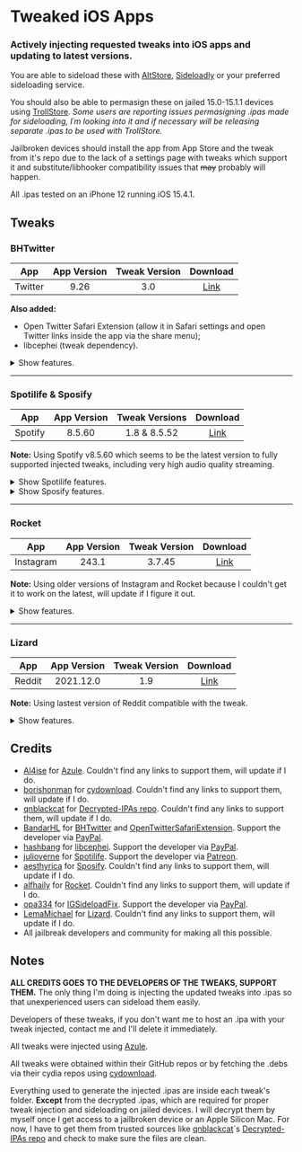 # Tweaked iOS Apps

### Actively injecting requested tweaks into iOS apps and updating to latest versions.

You are able to sideload these with [AltStore](https://altstore.io/), [Sideloadly](https://sideloadly.io/) or your preferred sideloading service. 

You should also be able to permasign these on jailed 15.0-15.1.1 devices using [TrollStore](https://github.com/opa334/TrollStore). _Some users are reporting issues permasigning .ipas made for sideloading, I´m looking into it and if necessary will be releasing separate .ipas to be used with TrollStore._

Jailbroken devices should install the app from App Store and the tweak from it's repo due to the lack of a settings page with tweaks which support it and substitute/libhooker compatibility issues that ~~may~~ probably will happen.


All .ipas tested on an iPhone 12 running iOS 15.4.1.


## Tweaks
### BHTwitter

| App | App Version | Tweak Version | Download |
| :---: | :---: | :---: | :---: |
| Twitter | 9.26| 3.0 | [Link](https://github.com/lucasnasc04/Tweaked-iOS-Apps/releases/download/BHTwitter3.0-Twitter9.26/Twitter9.26_BHTwitter3.0.ipa) |

**Also added:** 
- Open Twitter Safari Extension (allow it in Safari settings and open Twitter links inside the app via the share menu);
- libcephei (tweak dependency).

<details>
  <summary>Show features.</summary>

- Download Videos (even if account private).
- Custom Tab Bar
- Video zoom feature.
- No history feature.
- Hide topics tweet feature.
- Disable video layer caption.
- Padlock.
- Font changer.
- Enable the new UI of DM search.
- Auto load photos in highest quality feature.
- Undo tweet feature.
- Theme (like Twitter Bule).
- Twitter Circle feature.
- Copying profile information feature.
- Save tweet as an image.
- Hide spaces bar.
- Disable RTL.
- Always open in Safari.
- Translate bio.
- Reader mode feature.
- Disable new tweet style (A.K.A edge to edge tweet)
- Enable voice tweet and voice message in DM.
- Hide promoted tweet from the timeline.
- Confirm alert when hit the tweet button.
- Confirm alert when hit like button.
- Confirm alert when hit follow button.
- FLEX for debugging.

</details>

---

### Spotilife & Sposify

| App | App Version | Tweak Versions | Download |
| :---: | :---: | :---: | :---: |
| Spotify | 8.5.60 | 1.8 & 8.5.52 | [Link](https://github.com/lucasnasc04/Tweaked-iOS-Apps/releases/download/Spotilife1.8-Sposify8.5.52-Spotify8.5.60/Spotify8.5.60_Spotilife1.8_Sposify8.5.52.ipa) |

**Note:** Using Spotify v8.5.60 which seems to be the latest version to fully supported injected tweaks, including very high audio quality streaming.

<details>
  <summary>Show Spotilife features.</summary>

- Unlimited skips.
- No ads.
- Very high quality streaming.
- Import songs.
- Enable or disable playlist artwork.
- Enable Now Playing Shows mode.
- Import local playlists.
- Clear Spotify's cache.

</details>

<details>
  <summary>Show Sposify features.</summary>
  
- Enable or disable connect access button.
- Import your music.
- No burger menu icon on lockscreen.
- Verified profile badge.
- Enable or disable voice search.
- Enable or disable what's new section.
- Enable artists & playlists old interface.
- Enable create playlist new interface.
- Disable add songs button.
- Disable play button.
- Disable recommended songs section.
- Disable swipeable actions.
- Hide create playlist.
- No shuffle on big play button.
- Open canvas playlist.
- Show album & artist recommendations.
- True shuffle.
- View artists offline.
- Align text to top on now playing view.
- Auto hide duration labels on now playing view.
- Blackout mode on now playing view.
- Canvas choice button on now playing view.
- Canvas tap on now playing view.
- Car view on now playing view.
- Disable Genius lyrics on now playing view.
- Disable Storylines on now playing view.
- Disable Canvas on now playing view.
- Disable queue screen controls on now playing view.
- Disable Social Listening section.
- Long-press on any Canvas to save them.
- Show or hide status bar.
  
</details>

---

### Rocket

| App | App Version | Tweak Version | Download |
| :---: | :---: | :---: | :---: |
| Instagram | 243.1 | 3.7.45 | [Link](https://github.com/lucasnasc04/Tweaked-iOS-Apps/releases/download/Rocket3.7.45-Instagram243.1/Instagram243.1_Rocket3.7.45.ipa) |

**Note:** Using older versions of Instagram and Rocket because I couldn't get it to work on the latest, will update if I figure it out.

<details>
  <summary>Show features.</summary>

- Save any photo to Camera Roll.
- Save any video to Camera Roll.
- Hold down on an image to view high resolution version of it.
- Hold down on a video to view high resolution version of it.
- Double tap or hold on a profile image to view it in full screen.
- Mute and Unmute users from home and activity feed.
- Hide sponsored posts.
- Show following status on user profile.
- Share images using default iOS share sheet.
- View direct messages without notifying sender.
- Easily toggle feed layout between grid and list with a press of a button.
- Confirmation alert when you double-tap a post to like.
- Tap times inside a post cell to show full timestamp.
- View stories without marking them as seen.
- Download photos and videos from stories.
- Manually mark stories as seen.
- Show entire gallery instead of last 24 hours in story maker.

</details>

---

### Lizard

| App | App Version | Tweak Version | Download |
| :---: | :---: | :---: | :---: |
| Reddit | 2021.12.0 | 1.9 | [Link](https://github.com/lucasnasc04/Tweaked-iOS-Apps/releases/download/Lizard1.9-Reddit2021.12.0/Reddit2021.12.0_Lizard1.9.ipa) |

**Note:** Using lastest version of Reddit compatible with the tweak.

<details>
  <summary>Show features.</summary>
  
 - Hide awards
 - Show NSFW posts
 - Hide sponsored posts and comments
 - Download the highest quality video with audio
 - Download one or more images in gallery posts
 - Supports video posts with Imgur, gyfcat and more
 - Undo scrolling if status bar is tapped
 - Secure authentication

  </details>
  
  
## Credits
- [Al4ise](https://github.com/Al4ise) for [Azule](https://github.com/Al4ise/Azule). Couldn't find any links to support them, will update if I do.
- [borishonman](https://github.com/borishonman) for [cydownload](https://github.com/borishonman/cydownload). Couldn't find any links to support them, will update if I do.
- [qnblackcat](https://github.com/qnblackcat/) for [Decrypted-IPAs repo](https://github.com/qnblackcat/Decrypted-IPAs). Couldn't find any links to support them, will update if I do.
- [BandarHL](https://github.com/BandarHL) for [BHTwitter](https://github.com/BandarHL/BHTwitter) and [OpenTwitterSafariExtension](https://github.com/BandarHL/OpenTwitterSafariExtension). Support the developer via [PayPal](https://www.paypal.com/paypalme/BandarHL).
- [hashbang](https://github.com/hbang) for [libcephei](https://github.com/hbang/libcephei). Support the developer via [PayPal](https://hashbang.productions/donate/).
- [julioverne](https://github.com/julioverne) for [Spotilife](http://julio.hackyouriphone.org/description.html?id=com.julioverne.spotilife). Support the developer via [Patreon](https://www.patreon.com/julioverne).
- [aesthyrica](https://github.com/aesthyrica) for [Sposify](https://repo.dynastic.co/package/com.spos). Couldn't find any links to support them, will update if I do.
- [alfhaily](https://twitter.com/freemanrepo) for [Rocket](https://apt.alfhaily.me/depictions/4EYOXC). Couldn't find any links to support them, will update if I do.
- [opa334](https://github.com/opa334) for [IGSideloadFix](https://github.com/opa334/IGSideloadFix). Support the developer via [PayPal](http://opa334.github.io/donate.html).
- [LemaMichael](https://github.com/LemaMichael) for [Lizard](http://cydia.saurik.com/package/com.lema.lizard). Couldn't find any links to support them, will update if I do.
- All jailbreak developers and community for making all this possible.


## Notes
**ALL CREDITS GOES TO THE DEVELOPERS OF THE TWEAKS, SUPPORT THEM.** The only thing I'm doing is injecting the updated tweaks into .ipas so that unexperienced users can sideload them easily.

Developers of these tweaks, if you don't want me to host an .ipa with your tweak injected, contact me and I'll delete it immediately.

All tweaks were injected using [Azule](https://github.com/Al4ise/Azule).

All tweaks were obtained within their GitHub repos or by fetching the .debs via their cydia repos using [cydownload](https://github.com/borishonman/cydownload).

Everything used to generate the injected .ipas are inside each tweak's folder. **Except** from the decrypted .ipas, which are required for proper tweak injection and sideloading on jailed devices. I will decrypt them by myself once I get access to a jailbroken device or an Apple Silicon Mac. For now, I have to get them from trusted sources like [qnblackcat](https://github.com/qnblackcat/)´s [Decrypted-IPAs repo](https://github.com/qnblackcat/Decrypted-IPAs) and check to make sure the files are clean.
